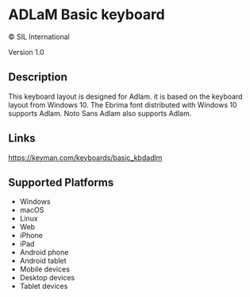 ADLaM Basic keyboard
==============

© SIL International

Version 1.0

Description
-----------

This keyboard layout is designed for Adlam. it is based on the keyboard layout from Windows 10. 
The Ebrima font distributed with Windows 10 supports Adlam. Noto Sans Adlam also supports Adlam.

Links
-----
https://keyman.com/keyboards/basic_kbdadlm

Supported Platforms
-------------------
 * Windows
 * macOS
 * Linux
 * Web
 * iPhone
 * iPad
 * Android phone
 * Android tablet
 * Mobile devices
 * Desktop devices
 * Tablet devices

